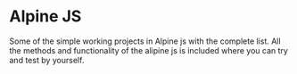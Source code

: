 # Alpine JS
Some of the simple working projects in Alpine js with the complete list. 
All the methods and functionality of the alipine js is included where you can try and test by yourself.
